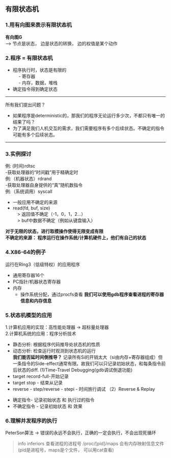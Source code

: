 ## 有限状态机
 ### 1.用有向图来表示有限状态机
 **有向图G**  
 --> 节点是状态， 边是状态的转换， 边的权值是某个动作    
 ### 2.程序 = 有限状态机
 * 程序执行时，状态是有限的  
 &emsp; - 寄存器  
 &emsp; - 内存，数据，堆栈
 * 确定指令得到确定状态
 ---
 所有我们提出问题？
 * 如果程序是deterministic的，那我们的程序无论运行多少次，不都只有唯一的结果了吗？
 * 为了满足我们人机交互的需求，我们需要程序有多个后续状态。不确定的指令可能有多个后续状态。
 ---
 ### 3.实例探讨
 例: (时间)rdtsc  
 -获取处理器的“时间戳”用于精确定时    
 例:（机器状态）rdrand   
 -获取处理器自身提供的“真”随机数指令   
 例:（系统调用）syscall   
 - 一般应用不确定的来源  
 - read(fd, buf, size)  
 &emsp;> 返回值不确定（-1，0，1，2...）   
 &emsp;> buf中数据不确定（例如从键盘输入）  
 
**对于无限的状态，进行取模操作使得无限变成有限**  
**不确定的来源： 程序运行在操作系统/计算机硬件上，他们有自己的状态**  

### 4.X86-64的例子  
  运行在RIng3（低级特权）的应用程序  
  * 通用寄存器16个  
  * PC指针/机器状态寄存器  
  * 内存  
    * 操作系统分配，通过procfs查看
**我们可以使用gdb程序查看进程的寄存器信息和内存信息**

### 5.状态机模型的应用
1.计算机应用的实现：高性能处理器 -> 超标量处理器  
2.计算机系统的应用：程序分析技术
* 静态分析: 根据程序代码推导处状态机的性质   
* 动态分析: 检查运行时观测到状态机的运行  
**我们能否延时间倒推导？**
记录所有Si的开销太大（si由内存+寄存器组成）但一条指令的Side-effect通常有限。故我们可以只记录初始状态，和每条指令前后状态的diff.
(1)Time-Travel Debugging(gdb调试倒退功能)
* target record-full-开始记录
* target stop - 结束从记录
* reverse - step/reverse - stepi - 时间旅行调试
（2）Reverse & Replay  
- 确定指令- 记录初始状态 和 执行过的指令  
- 不确定指令 - 记录初始状态 和 效果 

### 6.理解并发程序的执行 
 PeterSon算法 -> 错误的永远不会执行，正确的一定会执行，不会出现死循环 
 
 
> info inferiors 查看进程的进程号
>/proc/[pid]/maps 会有内存映射信息文件(pid是进程号，maps是个文件， 可以用cat查看) 
>
